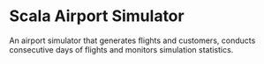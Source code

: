 # Scala Airport Simulator

An airport simulator that generates flights and customers, conducts consecutive days of flights and monitors simulation statistics.
